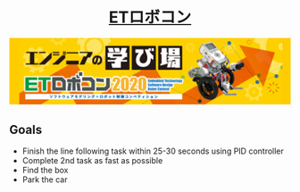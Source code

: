 # <div align="center">[ETロボコン](https://github.com/ETrobocon/etrobo)

<img src="banner.png">

## Goals
- Finish the line following task within 25-30 seconds using PID controller
- Complete 2nd task as fast as possible
- Find the box
- Park the car
